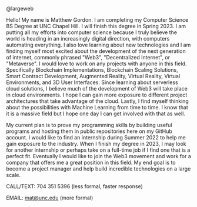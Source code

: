 @largeweb

Hello! My name is Matthew Gordon. I am completing my Computer Science BS Degree at UNC Chapel Hill. I will finish this degree in Spring 2023.
I am putting all my efforts into computer science because I truly believe the world is heading in an increasingly digital direction, with computers automating everything. I also love learning about new technologies and I am finding myself most excited about the development of the next generation of internet, commonly phrased "Web3", "Decentralized Internet", or "Metaverse". I would love to work on any projects with anyone in this field. Specifically Blockchain Implementations, Blockchain Scaling Solutions, Smart Contract Development, Augmented Reality, Virtual Reality, Virtual Environments, and 3D User Interfaces. Since learning about serverless cloud solutions, I believe much of the development of Web3 will take place in cloud environments. I hope I can gain more exposure to different project architectures that take advantage of the cloud. Lastly, I find myself thinking about the possibilities with Machine Learning from time to time. I know that it is a massive field but I hope one day I can get involved with that as well.

My current plan is to prove my programming skills by building useful programs and hosting them in public repositories here on my GitHub account. I would like to find an internship during Summer 2022 to help me gain exposure to the industry. When I finish my degree in 2023, I may look for another internship or perhaps take on a full-time job if I find one that is a perfect fit. Eventually I would like to join the Web3 movement and work for a company that offers me a great position in this field. My end goal is to become a project manager and help build incredible technologies on a large scale.

CALL/TEXT: 704 351 5396 (less formal, faster response)

EMAIL: mat@unc.edu (more formal)
